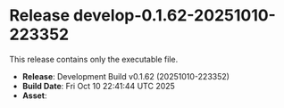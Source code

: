 # Release develop-0.1.62-20251010-223352

This release contains only the executable file.

- **Release**: Development Build v0.1.62 (20251010-223352)
- **Build Date**: Fri Oct 10 22:41:44 UTC 2025
- **Asset**: 
